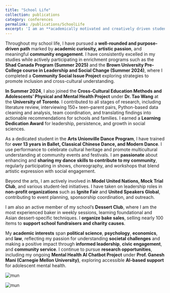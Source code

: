```yaml
---
title: "School Life"
collection: publications
category: conferences
permalink: /publications/SchoolLife
excerpt: 'I am an **academically motivated and creatively driven student** with a strong passion for **cultural expression, leadership, and community impact**. I have extensive experience in **dance performance**, **research projects** in **social science** and **AI**, school clubs such as **Model UN** and **Mock Trial**, and **innovation programs** like **Shad Canada**. I am committed to fostering inclusion, promoting cross-cultural understanding, and **contributing to meaningful community initiatives** through volunteering and creative engagement.<img src="https://www.tiffu.ca/images/mun.jpg">'
---
```

Throughout my school life, I have pursued a **well-rounded and purpose-driven path** marked by **academic curiosity, artistic passion**, and meaningful **community engagement**. I have consistently excelled in my studies while actively participating in enrichment programs such as the **Shad Canada Program (Summer 2025)** and the **Brown University Pre-College course in Leadership and Social Change (Summer 2024)**, where I completed a **Community Social Issue Project** exploring strategies to promote inclusion and cross-cultural understanding.

**In Summer 2024**, I also joined the **Cross-Cultural Education Methods and Adolescents’ Physical and Mental Health Project** under **Dr. Tao Wang** at the **University of Toronto**. I contributed to all stages of research, including literature review, interviewing 150+ teen–parent pairs, Python-based data cleaning and analysis, team coordination, and translating findings into actionable recommendations for schools and families. I earned a **Learning Dedication Award** for leadership, persistence, and growth in social sciences.

As a dedicated student in the **Arts Unionville Dance Program**, I have trained for **over 13 years in Ballet, Classical Chinese Dance, and Modern Dance**. I use performance to celebrate cultural heritage and promote multicultural understanding at community events and festivals. I am **passionate** about enhancing and **sharing my dance skills to contribute to my community**, regularly participating in shows, choreography, and workshops that blend artistic expression with social engagement.

Beyond the arts, I am actively involved in **Model United Nations, Mock Trial Club**, and various student-led initiatives. I have taken on leadership roles in **non-profit organizations** such as **Ignite Fair** and **United Speakers Global**, contributing to event planning, sponsorship coordination, and outreach.

I am also an active member of my school’s **Dessert Club**, where I am the most experienced baker in weekly sessions, learning foundational and Asian dessert-specific techniques. I **organize bake sales**, selling nearly 100 items to **support school fundraisers and charity causes**.

My **academic interests** span **political science**, **psychology**, **economics**, and **law**, reflecting my passion for understanding **societal challenges** and making a positive impact through **informed leadership**, **civic engagement**, and **community service**. I continue to pursue **research opportunities**, including my ongoing **Mental Health AI Chatbot Project** under **Prof. Ganesh Mani (Carnegie Mellon University)**, exploring accessible **AI-based support** for adolescent mental health.

![mun](https://www.tiffu.ca/images/mun.jpg)

![mun](https://www.tiffu.ca/images/uhs.jpg)
